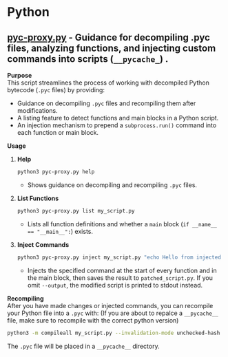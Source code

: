 # Python
## [pyc-proxy.py](./pyc-proxy.py) - Guidance for decompiling .pyc files, analyzing functions, and injecting custom commands into scripts (`__pycache_`) .

**Purpose**  
This script streamlines the process of working with decompiled Python bytecode (`.pyc` files) by providing:
- Guidance on decompiling `.pyc` files and recompiling them after modifications.
- A listing feature to detect functions and main blocks in a Python script.
- An injection mechanism to prepend a `subprocess.run()` command into each function or main block.

**Usage**  
1. **Help**  
   ```bash
   python3 pyc-proxy.py help
   ```
   - Shows guidance on decompiling and recompiling `.pyc` files.

2. **List Functions**  
   ```bash
   python3 pyc-proxy.py list my_script.py
   ```
   - Lists all function definitions and whether a `main` block (`if __name__ == "__main__":`) exists.

3. **Inject Commands**  
   ```bash
   python3 pyc-proxy.py inject my_script.py "echo Hello from injected code!" --output patched_script.py
   ```
   - Injects the specified command at the start of every function and in the main block, then saves the result to `patched_script.py`. If you omit `--output`, the modified script is printed to stdout instead.

**Recompiling**  
After you have made changes or injected commands, you can recompile your Python file into a `.pyc` with:
(If you are about to repalce a `__pycache__` file, make sure to recompile with the correct python version)
```bash
python3 -m compileall my_script.py --invalidation-mode unchecked-hash
```
The `.pyc` file will be placed in a `__pycache__` directory.

